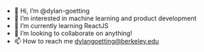 - 👋 Hi, I’m @dylan-goetting
- 👀 I’m interested in machine learning and product development
- 🌱 I’m currently learning ReactJS
- 💞️ I’m looking to collaborate on anything!
- 📫 How to reach me dylangoetting@berkeley.edu

<!---
dylan-goetting/dylan-goetting is a ✨ special ✨ repository because its `README.md` (this file) appears on your GitHub profile.
You can click the Preview link to take a look at your changes.
--->
